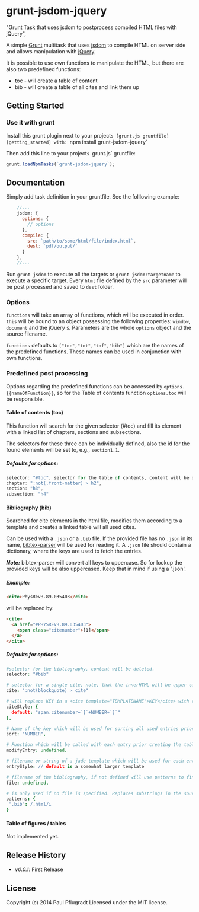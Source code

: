 # grunt-jsdom-jquery

"Grunt Task that uses jsdom to postprocess compiled HTML files with jQuery",
  
A simple [Grunt][grunt] multitask that uses [jsdom][jsdom] to compile HTML on server side and allows manipulation with [jQuery][jquery].

It is possible to use own functions to manipulate the HTML, but there are also two predefined functions:
* toc - will create a table of content
* bib - will create a table of all cites and link them up


## Getting Started

### Use it with grunt

Install this grunt plugin next to your project`s [grunt.js gruntfile][getting_started] with: `npm install grunt-jsdom-jquery`

Then add this line to your project`s `grunt.js` gruntfile:

```javascript
grunt.loadNpmTasks(`grunt-jsdom-jquery`);
```

[jsdom]: https://github.com/tmpvar/jsdom
[jquery]: https://github.com/jquery/jquery
[grunt]: https://github.com/cowboy/grunt
[getting_started]: https://github.com/cowboy/grunt/blob/master/docs/getting_started.md
[bibtex-parser]: https://github.com/mikolalysenko/bibtex-parser
## Documentation
Simply add task definition in your gruntfile. See the folllowing example:

```javascript
    //...
    jsdom: {
      options: {
        // options
      },
      compile: {
        src: `path/to/some/html/file/index.html`,
        dest: `pdf/output/`
      }
    },
    //...
```

Run `grunt jsdom` to execute all the targets or `grunt jsdom:targetname` to execute a specific target. Every `html` file defined by the `src` parameter will be post processed and saved to `dest` folder.


### Options
`functions` will take an array of functions, which will be executed in order.
`this` will be bound to an object possessing the following properties: `window`, `document` and the jQuery `$`.
Parameters are the whole `options` object and the source filename.

`functions` defaults to `["toc","tot","tof","bib"]` which are the names of the predefined functions.
These names can be used in conjunction with own functions.

### Predefined post processing
Options regarding the predefined functions can be accessed by `options.{{nameOfFunction}}`, so for the Table of contents function `options.toc` will be responsible.
#### Table of contents (toc)

This function will search for the given selector (#toc)
and fill its element with a linked list of chapters, sections and subsections.

The selectors for these three can be individually defined, also the id for the found elements will be set to, e.g., `section1.1`.

##### Defaults for options:
```js
selector: "#toc", selector for the table of contents, content will be deleted.
chapter: ":not(.front-matter) > h2",
section: "h3",
subsection: "h4"
```
#### Bibliography (bib)
Searched for cite elements in the html file, modifies them according to a template and creates a linked table will all used cites.

Can be used with a `.json` or a `.bib` file. If the provided file has no `.json` in its name, [bibtex-parser][bibtex-parser] will be used for reading it. A `.json` file should contain a dictionary, where the keys are used to fetch the entries.

***Note:*** bibtex-parser will convert all keys to uppercase. So for lookup the provided keys will be also uppercased. Keep that in mind if using a '.json'.

##### Example:
```html
<cite>PhysRevB.89.035403</cite>
```
will be replaced by:
```html
<cite>
  <a href="#PHYSREVB.89.035403">
    <span class="citenumber">[1]</span>
  </a>
</cite>
```

##### Defaults for options:
```coffee
#selector for the bibliography, content will be deleted.
selector: "#bib" 

# selector for a single cite, note, that the innerHTML will be upper cased and then be used to search the provided dictionary for an corresponding entry.
cite: ":not(blockquote) > cite"

# will replace KEY in a <cite template="TEMPLATENAME">KEY</cite> with the compiled jade template. If no TEMPLATENAME is provided, the default will be used.
citeStyle: { 
  default: "span.citenumber=`[`+NUMBER+`]`"
},

# Name of the key which will be used for sorting all used entries prior creating the table. (uses [_.sortBy](http://lodash.com/docs#sortBy), that means ["YEAR", "MONTH"] is valid)
sort: "NUMBER",

# Function which will be called with each entry prior creating the table, should return the (modified) entry
modifyEntry: undefined,

# filename or string of a jade template which will be used for each entry
entryStyle: // default is a somewhat larger template

# filename of the bibliography, if not defined will use patterns to find a file
file: undefined,

# is only used if no file is specified. Replaces substrings in the source filename (the HTML file) with other strings to find the bibliography dynamically.
patterns: {
 ".bib": /.html/i
}
 ```
#### Table of figures / tables

Not implemented yet.

## Release History

 - *v0.0.1*: First Release

## License
Copyright (c) 2014 Paul Pflugradt
Licensed under the MIT license.
